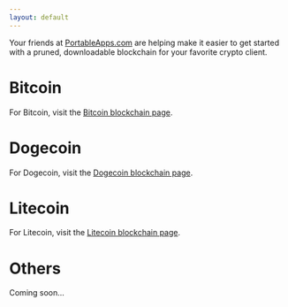 ```yaml
---
layout: default
---
```


Your friends at [PortableApps.com](https://portableapps.com/) are helping make it easier to get started with a pruned, downloadable blockchain for your favorite crypto client.

# Bitcoin

For Bitcoin, visit the [Bitcoin blockchain page](/bitcoin).

# Dogecoin

For Dogecoin, visit the [Dogecoin blockchain page](/dogecoin).

# Litecoin

For Litecoin, visit the [Litecoin blockchain page](/litecoin).

# Others

Coming soon...
